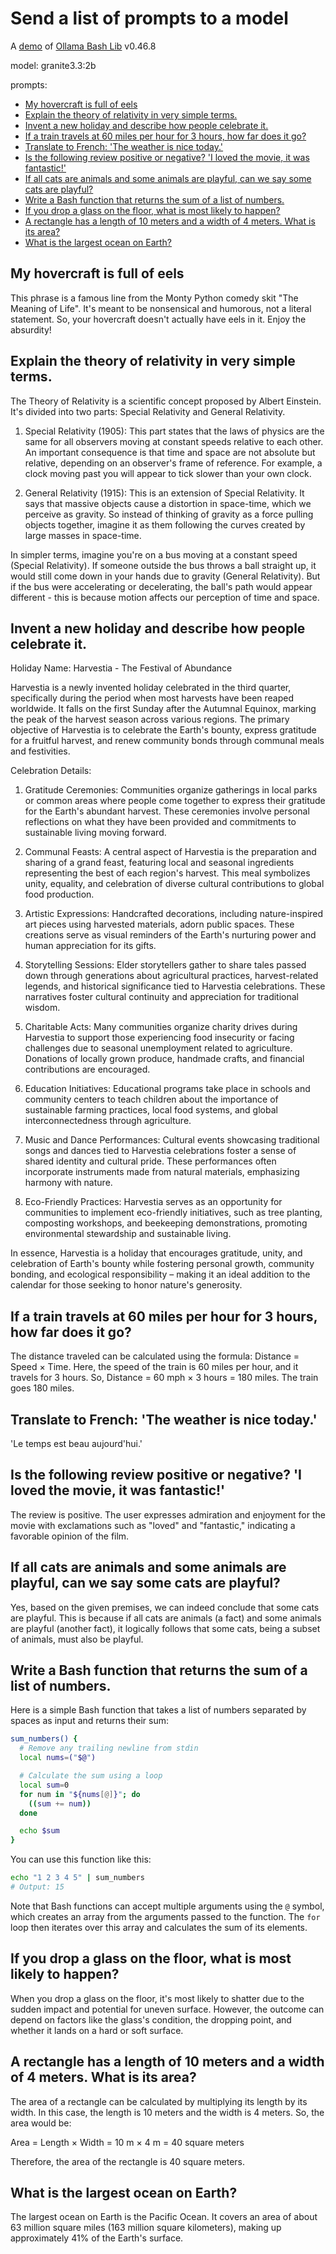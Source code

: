 # Send a list of prompts to a model

A [demo](../README.md#demos) of [Ollama Bash Lib](https://github.com/attogram/ollama-bash-lib) v0.46.8

model: granite3.3:2b

prompts:
* [My hovercraft is full of eels](#my-hovercraft-is-full-of-eels)
* [Explain the theory of relativity in very simple terms.](#explain-the-theory-of-relativity-in-very-simple-terms)
* [Invent a new holiday and describe how people celebrate it.](#invent-a-new-holiday-and-describe-how-people-celebrate-it)
* [If a train travels at 60 miles per hour for 3 hours, how far does it go?](#if-a-train-travels-at-60-miles-per-hour-for-3-hours-how-far-does-it-go)
* [Translate to French: 'The weather is nice today.'](#translate-to-french-the-weather-is-nice-today)
* [Is the following review positive or negative? 'I loved the movie, it was fantastic!'](#is-the-following-review-positive-or-negative-i-loved-the-movie-it-was-fantastic)
* [If all cats are animals and some animals are playful, can we say some cats are playful?](#if-all-cats-are-animals-and-some-animals-are-playful-can-we-say-some-cats-are-playful)
* [Write a Bash function that returns the sum of a list of numbers.](#write-a-bash-function-that-returns-the-sum-of-a-list-of-numbers)
* [If you drop a glass on the floor, what is most likely to happen?](#if-you-drop-a-glass-on-the-floor-what-is-most-likely-to-happen)
* [A rectangle has a length of 10 meters and a width of 4 meters. What is its area?](#a-rectangle-has-a-length-of-10-meters-and-a-width-of-4-meters-what-is-its-area)
* [What is the largest ocean on Earth?](#what-is-the-largest-ocean-on-earth)

## My hovercraft is full of eels

This phrase is a famous line from the Monty Python comedy skit "The Meaning of Life". It's meant to be nonsensical and humorous, not a literal statement. So, your hovercraft doesn't actually have eels in it. Enjoy the absurdity!

## Explain the theory of relativity in very simple terms.

The Theory of Relativity is a scientific concept proposed by Albert Einstein. It's divided into two parts: Special Relativity and General Relativity.

1. Special Relativity (1905): This part states that the laws of physics are the same for all observers moving at constant speeds relative to each other. An important consequence is that time and space are not absolute but relative, depending on an observer's frame of reference. For example, a clock moving past you will appear to tick slower than your own clock.

2. General Relativity (1915): This is an extension of Special Relativity. It says that massive objects cause a distortion in space-time, which we perceive as gravity. So instead of thinking of gravity as a force pulling objects together, imagine it as them following the curves created by large masses in space-time.

In simpler terms, imagine you're on a bus moving at a constant speed (Special Relativity). If someone outside the bus throws a ball straight up, it would still come down in your hands due to gravity (General Relativity). But if the bus were accelerating or decelerating, the ball's path would appear different - this is because motion affects our perception of time and space.

## Invent a new holiday and describe how people celebrate it.

Holiday Name: Harvestia - The Festival of Abundance

Harvestia is a newly invented holiday celebrated in the third quarter, specifically during the period when most harvests have been reaped worldwide. It falls on the first Sunday after the Autumnal Equinox, marking the peak of the harvest season across various regions. The primary objective of Harvestia is to celebrate the Earth's bounty, express gratitude for a fruitful harvest, and renew community bonds through communal meals and festivities.

Celebration Details:

1. Gratitude Ceremonies: Communities organize gatherings in local parks or common areas where people come together to express their gratitude for the Earth's abundant harvest. These ceremonies involve personal reflections on what they have been provided and commitments to sustainable living moving forward.

2. Communal Feasts: A central aspect of Harvestia is the preparation and sharing of a grand feast, featuring local and seasonal ingredients representing the best of each region's harvest. This meal symbolizes unity, equality, and celebration of diverse cultural contributions to global food production.

3. Artistic Expressions: Handcrafted decorations, including nature-inspired art pieces using harvested materials, adorn public spaces. These creations serve as visual reminders of the Earth's nurturing power and human appreciation for its gifts.

4. Storytelling Sessions: Elder storytellers gather to share tales passed down through generations about agricultural practices, harvest-related legends, and historical significance tied to Harvestia celebrations. These narratives foster cultural continuity and appreciation for traditional wisdom.

5. Charitable Acts: Many communities organize charity drives during Harvestia to support those experiencing food insecurity or facing challenges due to seasonal unemployment related to agriculture. Donations of locally grown produce, handmade crafts, and financial contributions are encouraged.

6. Education Initiatives: Educational programs take place in schools and community centers to teach children about the importance of sustainable farming practices, local food systems, and global interconnectedness through agriculture.

7. Music and Dance Performances: Cultural events showcasing traditional songs and dances tied to Harvestia celebrations foster a sense of shared identity and cultural pride. These performances often incorporate instruments made from natural materials, emphasizing harmony with nature.

8. Eco-Friendly Practices: Harvestia serves as an opportunity for communities to implement eco-friendly initiatives, such as tree planting, composting workshops, and beekeeping demonstrations, promoting environmental stewardship and sustainable living.

In essence, Harvestia is a holiday that encourages gratitude, unity, and celebration of Earth's bounty while fostering personal growth, community bonding, and ecological responsibility – making it an ideal addition to the calendar for those seeking to honor nature's generosity.

## If a train travels at 60 miles per hour for 3 hours, how far does it go?

The distance traveled can be calculated using the formula: Distance = Speed × Time. Here, the speed of the train is 60 miles per hour, and it travels for 3 hours. So, Distance = 60 mph × 3 hours = 180 miles. The train goes 180 miles.

## Translate to French: 'The weather is nice today.'

'Le temps est beau aujourd'hui.'

## Is the following review positive or negative? 'I loved the movie, it was fantastic!'

The review is positive. The user expresses admiration and enjoyment for the movie with exclamations such as "loved" and "fantastic," indicating a favorable opinion of the film.

## If all cats are animals and some animals are playful, can we say some cats are playful?

Yes, based on the given premises, we can indeed conclude that some cats are playful. This is because if all cats are animals (a fact) and some animals are playful (another fact), it logically follows that some cats, being a subset of animals, must also be playful.

## Write a Bash function that returns the sum of a list of numbers.

Here is a simple Bash function that takes a list of numbers separated by spaces as input and returns their sum:

```bash
sum_numbers() {
  # Remove any trailing newline from stdin
  local nums=("$@")

  # Calculate the sum using a loop
  local sum=0
  for num in "${nums[@]}"; do
    ((sum += num))
  done

  echo $sum
}
```

You can use this function like this:

```bash
echo "1 2 3 4 5" | sum_numbers
# Output: 15
```

Note that Bash functions can accept multiple arguments using the `@` symbol, which creates an array from the arguments passed to the function. The `for` loop then iterates over this array and calculates the sum of its elements.

## If you drop a glass on the floor, what is most likely to happen?

When you drop a glass on the floor, it's most likely to shatter due to the sudden impact and potential for uneven surface. However, the outcome can depend on factors like the glass's condition, the dropping point, and whether it lands on a hard or soft surface.

## A rectangle has a length of 10 meters and a width of 4 meters. What is its area?

The area of a rectangle can be calculated by multiplying its length by its width. In this case, the length is 10 meters and the width is 4 meters. So, the area would be:

Area = Length × Width
        = 10 m × 4 m
        = 40 square meters

Therefore, the area of the rectangle is 40 square meters.

## What is the largest ocean on Earth?

The largest ocean on Earth is the Pacific Ocean. It covers an area of about 63 million square miles (163 million square kilometers), making up approximately 41% of the Earth's surface.
